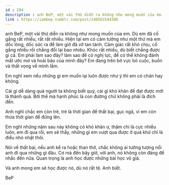 ```yaml
---
id : 284
description : anh BeP, một vài thứ diễn ra không như mong muốn của em. Dù em đã cố gắng rất nhiều, rất rất nhiều. Hiện tại em có cảm tưởng như một thứ mà em dốc lòng, dốc sức ra để làm giờ đã vỡ tan tành. Cảm giác rất khó chịu, cố gắng nhiều rồi chẳng đổi lại bao nhiêu. Khóc rất nhiều, dù biết chẳng được gì cả. Em phải làm sao đây? làm sao để có nghị lực, để có thể không đánh mất ước mơ và hoài bão của mình đây? Em đang trên bờ vực bỏ cuộc, buồn và thất vọng về mình lắm.
link : https://iambep.tumblr.com/post/140563544306
---
```


anh BeP, một vài thứ diễn ra không như mong muốn của em. Dù em đã cố gắng
rất nhiều, rất rất nhiều. Hiện tại em có cảm tưởng như một thứ mà em dốc
lòng, dốc sức ra để làm giờ đã vỡ tan tành. Cảm giác rất khó chịu, cố gắng
nhiều rồi chẳng đổi lại bao nhiêu. Khóc rất nhiều, dù biết chẳng được gì
cả. Em phải làm sao đây? làm sao để có nghị lực, để có thể không đánh mất
ước mơ và hoài bão của mình đây? Em đang trên bờ vực bỏ cuộc, buồn và thất
vọng về mình lắm.

Em nghĩ xem nếu những gì em muốn lại luôn được như ý thì em có chán hay
không.

Cái gì dễ dàng quá người ta không biết quý, cái gì khó khăn để đạt được
mới là thành quả. Bởi thế mà hạnh phúc là con đường chứ không phải là đích
đến.

Anh nghĩ chắc em còn trẻ, trẻ là thời gian để thất bại, gục ngã, vì em còn
thừa thời gian để đứng lên.

Em nghĩ những năm sau này không có khó khăn ư, thậm chí là cực nhiều luôn,
em đi qua rồi, em sẽ thấy, những gì em vượt qua được ở quá khứ chỉ là điều
nhỏ nhặt thôi.

Nói về thất bại, nếu anh kể ra hoặc than thở, chắc không ai tưởng tượng
nổi anh đi qua những gì đâu. Cơ mà đến bây giờ, với anh, nó không còn đáng
để nhắc đến nữa. Quan trọng là anh học được những bài học vô giá.

Và anh mong em sẽ học được nó, dù nó rất tệ. Anh biết.

BeP